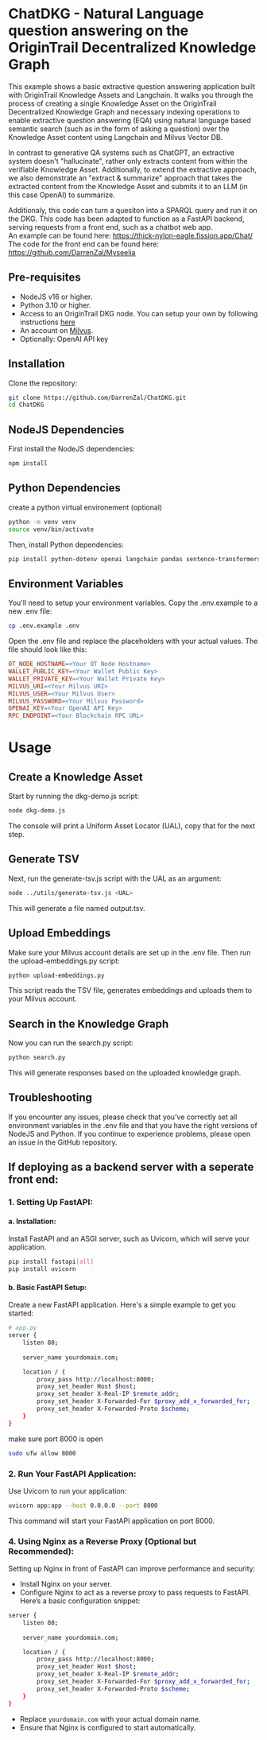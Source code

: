 # ChatDKG - Natural Language question answering on the OriginTrail Decentralized Knowledge Graph

This example shows a basic extractive question answering application built with OriginTrail Knowledge Assets and Langchain. 
It walks you through the process of creating a single Knowledge Asset on the OriginTrail Decentralized Knowledge Graph and necessary indexing operations to enable extractive question answering (EQA) using natural language based semantic search (such as in the form of asking a question) over the Knowledge Asset content using Langchain and Milvus Vector DB.

In contrast to generative QA systems such as ChatGPT, an extractive system doesn't "hallucinate", rather only extracts content from within the verifiable Knowledge Asset. 
Additionally, to extend the extractive approach, we also demonstrate an "extract & summarize" approach that takes the extracted content from the Knowledge Asset and submits it to an LLM (in this case OpenAI) to summarize.

Additionaly, this code can turn a quesiton into a SPARQL query and run it on the DKG.  This code has been adapted to function as a FastAPI backend, serving requests from a front end, such as a chatbot web app.  
An example can be found here: https://thick-nylon-eagle.fission.app/Chat/    
The code for the front end can be found here: https://github.com/DarrenZal/Myseelia


## Pre-requisites

- NodeJS v16 or higher.
- Python 3.10 or higher.
- Access to an OriginTrail DKG node. You can setup your own by following instructions [here](https://docs.origintrail.io/decentralized-knowledge-graph-layer-2/testnet-node-setup-instructions/setup-instructions-dockerless)
- An account on [Milvus](https://cloud.zilliz.com/orgs).
- Optionally: OpenAI API key

## Installation

Clone the repository:

```bash
git clone https://github.com/DarrenZal/ChatDKG.git
cd ChatDKG
```

## NodeJS Dependencies

First install the NodeJS dependencies:

```bash
npm install
```

## Python Dependencies

create a python virtual environement (optional)
```bash
python -m venv venv
source venv/bin/activate
```

Then, install Python dependencies:

```bash
pip install python-dotenv openai langchain pandas sentence-transformers pymilvus dkg
```
## Environment Variables

You'll need to setup your environment variables. Copy the .env.example to a new .env file:

```bash
cp .env.example .env
```

Open the .env file and replace the placeholders with your actual values. The file should look like this:

```makefile
OT_NODE_HOSTNAME=<Your OT Node Hostname>
WALLET_PUBLIC_KEY=<Your Wallet Public Key>
WALLET_PRIVATE_KEY=<Your Wallet Private Key>
MILVUS_URI=<Your Milvus URI>
MILVUS_USER=<Your Milvus User>
MILVUS_PASSWORD=<Your Milvus Password>
OPENAI_KEY=<Your OpenAI API Key>
RPC_ENDPOINT=<Your Blockchain RPC URL>
```

# Usage

## Create a Knowledge Asset

Start by running the dkg-demo.js script:

```bash
node dkg-demo.js
```

The console will print a Uniform Asset Locator (UAL), copy that for the next step.
## Generate TSV

Next, run the generate-tsv.js script with the UAL as an argument:

```bash
node ../utils/generate-tsv.js <UAL>
```

This will generate a file named output.tsv.

## Upload Embeddings

Make sure your Milvus account details are set up in the .env file. Then run the upload-embeddings.py script:

```bash
python upload-embeddings.py
```

This script reads the TSV file, generates embeddings and uploads them to your Milvus account.

## Search in the Knowledge Graph

Now you can run the search.py script:

```bash
python search.py
```

This will generate responses based on the uploaded knowledge graph.

## Troubleshooting

If you encounter any issues, please check that you've correctly set all environment variables in the .env file and that you have the right versions of NodeJS and Python. If you continue to experience problems, please open an issue in the GitHub repository.


## If deploying as a backend server with a seperate front end:

### 1. **Setting Up FastAPI:**
#### a. Installation:

Install FastAPI and an ASGI server, such as Uvicorn, which will serve your application.

```bash
pip install fastapi[all] 
pip install uvicorn
```

#### b. Basic FastAPI Setup:

Create a new FastAPI application. Here's a simple example to get you started:

```bash
# app.py
server {
    listen 80;
    
    server_name yourdomain.com;

    location / {
        proxy_pass http://localhost:8000;
        proxy_set_header Host $host;
        proxy_set_header X-Real-IP $remote_addr;
        proxy_set_header X-Forwarded-For $proxy_add_x_forwarded_for;
        proxy_set_header X-Forwarded-Proto $scheme;
    }
}
```

make sure port 8000 is open
```bash
sudo ufw allow 8000
```

### 2. **Run Your FastAPI Application:**

Use Uvicorn to run your application:

```bash
uvicorn app:app --host 0.0.0.0 --port 8000
```

This command will start your FastAPI application on port 8000.

### 4. **Using Nginx as a Reverse Proxy (Optional but Recommended):**

Setting up Nginx in front of FastAPI can improve performance and security:

- Install Nginx on your server.
- Configure Nginx to act as a reverse proxy to pass requests to FastAPI. Here’s a basic configuration snippet:

```bash
server {
    listen 80;
    
    server_name yourdomain.com;

    location / {
        proxy_pass http://localhost:8000;
        proxy_set_header Host $host;
        proxy_set_header X-Real-IP $remote_addr;
        proxy_set_header X-Forwarded-For $proxy_add_x_forwarded_for;
        proxy_set_header X-Forwarded-Proto $scheme;
    }
}
```

- Replace `yourdomain.com` with your actual domain name.
- Ensure that Nginx is configured to start automatically.
